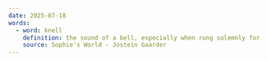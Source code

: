 ```yaml
---
date: 2025-07-18
words:
  - word: knell
    definition: the sound of a bell, especially when rung solemnly for a death or funeral
    source: Sophie's World - Jostein Gaarder
---
```

